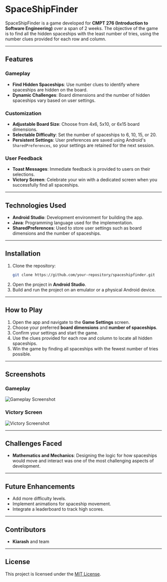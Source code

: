 # SpaceShipFinder

SpaceShipFinder is a game developed for **CMPT 276 (Introduction to Software Engineering)** over a span of 2 weeks. The objective of the game is to find all the hidden spaceships with the least number of tries, using the number clues provided for each row and column.

---

## Features

### Gameplay
- **Find Hidden Spaceships**: Use number clues to identify where spaceships are hidden on the board.
- **Dynamic Challenges**: Board dimensions and the number of hidden spaceships vary based on user settings.

### Customization
- **Adjustable Board Size**: Choose from 4x6, 5x10, or 6x15 board dimensions.
- **Selectable Difficulty**: Set the number of spaceships to 6, 10, 15, or 20.
- **Persistent Settings**: User preferences are saved using Android's `SharedPreferences`, so your settings are retained for the next session.

### User Feedback
- **Toast Messages**: Immediate feedback is provided to users on their selections.
- **Victory Screen**: Celebrate your win with a dedicated screen when you successfully find all spaceships.

---

## Technologies Used
- **Android Studio**: Development environment for building the app.
- **Java**: Programming language used for the implementation.
- **SharedPreferences**: Used to store user settings such as board dimensions and the number of spaceships.

---

## Installation
1. Clone the repository:
   ```bash
   git clone https://github.com/your-repository/spaceshipfinder.git
   ```
2. Open the project in **Android Studio**.
3. Build and run the project on an emulator or a physical Android device.

---

## How to Play
1. Open the app and navigate to the **Game Settings** screen.
2. Choose your preferred **board dimensions** and **number of spaceships**.
3. Confirm your settings and start the game.
4. Use the clues provided for each row and column to locate all hidden spaceships.
5. Win the game by finding all spaceships with the fewest number of tries possible.

---

## Screenshots

### Gameplay
![Gameplay Screenshot](path/to/gameplay_image.png)

### Victory Screen
![Victory Screenshot](path/to/victory_image.png)

---

## Challenges Faced
- **Mathematics and Mechanics**: Designing the logic for how spaceships would move and interact was one of the most challenging aspects of development.

---

## Future Enhancements
- Add more difficulty levels.
- Implement animations for spaceship movement.
- Integrate a leaderboard to track high scores.

---

## Contributors
- **Kiarash** and team

---

## License
This project is licensed under the [MIT License](LICENSE).

